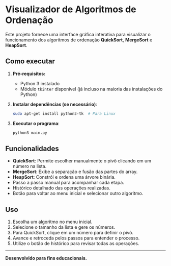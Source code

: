 # Visualizador de Algoritmos de Ordenação

Este projeto fornece uma interface gráfica interativa para visualizar o funcionamento dos algoritmos de ordenação **QuickSort**, **MergeSort** e **HeapSort**.

## Como executar

1. **Pré-requisitos:**

   - Python 3 instalado
   - Módulo `tkinter` disponível (já incluso na maioria das instalações do Python)

2. **Instalar dependências (se necessário)**:

   ```sh
   sudo apt-get install python3-tk  # Para Linux
   ```

3. **Executar o programa**:
   ```sh
   python3 main.py
   ```

## Funcionalidades

- **QuickSort**: Permite escolher manualmente o pivô clicando em um número na lista.
- **MergeSort**: Exibe a separação e fusão das partes do array.
- **HeapSort**: Constrói e ordena uma árvore binária.
- Passo a passo manual para acompanhar cada etapa.
- Histórico detalhado das operações realizadas.
- Botão para voltar ao menu inicial e selecionar outro algoritmo.

## Uso

1. Escolha um algoritmo no menu inicial.
2. Selecione o tamanho da lista e gere os números.
3. Para QuickSort, clique em um número para definir o pivô.
4. Avance e retroceda pelos passos para entender o processo.
5. Utilize o botão de histórico para revisar todas as operações.

---

**Desenvolvido para fins educacionais.**
